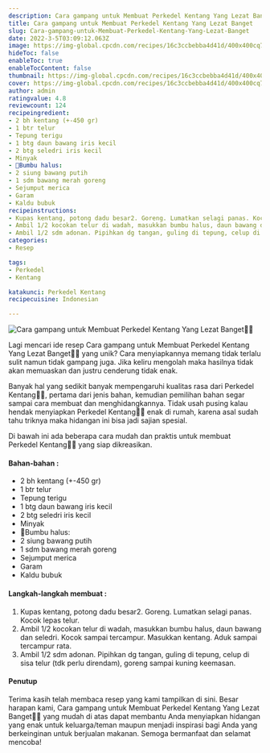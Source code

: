 ```yaml
---
description: Cara gampang untuk Membuat Perkedel Kentang Yang Lezat Banget"
title: Cara gampang untuk Membuat Perkedel Kentang Yang Lezat Banget
slug: Cara-gampang-untuk-Membuat-Perkedel-Kentang-Yang-Lezat-Banget
date: 2022-3-5T03:09:12.063Z
image: https://img-global.cpcdn.com/recipes/16c3ccbebba4d41d/400x400cq70/photo.jpg
hideToc: false
enableToc: true
enableTocContent: false
thumbnail: https://img-global.cpcdn.com/recipes/16c3ccbebba4d41d/400x400cq70/photo.jpg
cover: https://img-global.cpcdn.com/recipes/16c3ccbebba4d41d/400x400cq70/photo.jpg
author: admin
ratingvalue: 4.8
reviewcount: 124
recipeingredient:
- 2 bh kentang (+-450 gr)
- 1 btr telur
- Tepung terigu
- 1 btg daun bawang iris kecil
- 2 btg seledri iris kecil
- Minyak
- 🌹Bumbu halus:
- 2 siung bawang putih
- 1 sdm bawang merah goreng
- Sejumput merica
- Garam
- Kaldu bubuk
recipeinstructions:
- Kupas kentang, potong dadu besar2. Goreng. Lumatkan selagi panas. Kocok lepas telur.
- Ambil 1/2 kocokan telur di wadah, masukkan bumbu halus, daun bawang dan seledri. Kocok sampai tercampur. Masukkan kentang. Aduk sampai tercampur rata.
- Ambil 1/2 sdm adonan. Pipihkan dg tangan, guling di tepung, celup di sisa telur (tdk perlu direndam), goreng sampai kuning keemasan.
categories:
- Resep

tags:
- Perkedel
- Kentang

katakunci: Perkedel Kentang
recipecuisine: Indonesian

---
```


![Cara gampang untuk Membuat Perkedel Kentang Yang Lezat Banget👩‍🍳](https://img-global.cpcdn.com/recipes/16c3ccbebba4d41d/400x400cq70/photo.jpg)

Lagi mencari ide resep Cara gampang untuk Membuat Perkedel Kentang Yang Lezat Banget👩‍🍳 yang unik? Cara menyiapkannya memang tidak terlalu sulit namun tidak gampang juga. Jika keliru mengolah maka hasilnya tidak akan memuaskan dan justru cenderung tidak enak.

Banyak hal yang sedikit banyak mempengaruhi kualitas rasa dari Perkedel Kentang👩‍🍳, pertama dari jenis bahan, kemudian pemilihan bahan segar sampai cara membuat dan menghidangkannya. Tidak usah pusing kalau hendak menyiapkan Perkedel Kentang👩‍🍳 enak di rumah, karena asal sudah tahu triknya maka hidangan ini bisa jadi sajian spesial.

Di bawah ini ada beberapa cara mudah dan praktis untuk membuat Perkedel Kentang👩‍🍳 yang siap dikreasikan.

<!--inarticleads1-->

#### Bahan-bahan :

- 2 bh kentang (+-450 gr)
- 1 btr telur
- Tepung terigu
- 1 btg daun bawang iris kecil
- 2 btg seledri iris kecil
- Minyak
- 🌹Bumbu halus:
- 2 siung bawang putih
- 1 sdm bawang merah goreng
- Sejumput merica
- Garam
- Kaldu bubuk

<!--inarticleads2-->

#### Langkah-langkah membuat :

1. Kupas kentang, potong dadu besar2. Goreng. Lumatkan selagi panas. Kocok lepas telur.
1. Ambil 1/2 kocokan telur di wadah, masukkan bumbu halus, daun bawang dan seledri. Kocok sampai tercampur. Masukkan kentang. Aduk sampai tercampur rata.
1. Ambil 1/2 sdm adonan. Pipihkan dg tangan, guling di tepung, celup di sisa telur (tdk perlu direndam), goreng sampai kuning keemasan.

#### Penutup

Terima kasih telah membaca resep yang kami tampilkan di sini. Besar harapan kami, Cara gampang untuk Membuat Perkedel Kentang Yang Lezat Banget👩‍🍳 yang mudah di atas dapat membantu Anda menyiapkan hidangan yang enak untuk keluarga/teman maupun menjadi inspirasi bagi Anda yang berkeinginan untuk berjualan makanan. Semoga bermanfaat dan selamat mencoba!